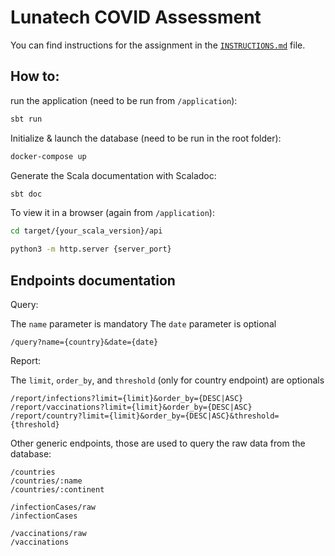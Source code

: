 # Lunatech COVID Assessment

You can find instructions for the assignment in the [`INSTRUCTIONS.md`](INSTRUCTIONS.md) file.

## How to:

run the application (need to be run from `/application`):
```sh
sbt run
```

Initialize & launch the database (need to be run in the root folder):
```sh
docker-compose up
```

Generate the Scala documentation with Scaladoc:
```sh
sbt doc
```

To view it in a browser (again from `/application`):
```sh
cd target/{your_scala_version}/api

python3 -m http.server {server_port}
```
## Endpoints documentation

Query:

The `name` parameter is mandatory
The `date` parameter is optional
```
/query?name={country}&date={date}
```

Report:

The `limit`, `order_by`, and `threshold` (only for country endpoint) are optionals
```
/report/infections?limit={limit}&order_by={DESC|ASC}
/report/vaccinations?limit={limit}&order_by={DESC|ASC}
/report/country?limit={limit}&order_by={DESC|ASC}&threshold={threshold}
```

Other generic endpoints, those are used to query the raw data from the database:

```
/countries
/countries/:name
/countries/:continent
```

```
/infectionCases/raw
/infectionCases
```

```
/vaccinations/raw
/vaccinations
```
